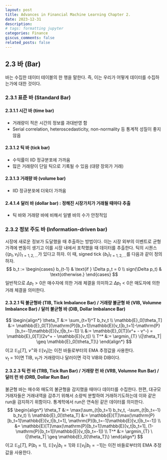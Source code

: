 ```yaml
---
layout: post
title: Advances in Financial Machine Learning Chapter 2.
date: 2023-12-31
description:
# tags: formatting jupyter
categories: Finance
giscus_comments: false
related_posts: false
---
```

<!-- {::nomarkdown} -->
<!-- {% jupyter_notebook "test.ipynb" %} -->
<!-- {:/nomarkdown} -->
## 2.3 바 (Bar)

바는 수집한 데이터 테이블의 한 행을 말한다. 
즉, 이는 우리가 어떻게 데이터를 수집하는가에 대한 것이다.
<!-- Bar is a row of collected data table. This is about how we collect the data. -->

### 2.3.1 표준 바 (Standard Bar)
#### 2.3.1.1 시간 바 (time bar)
- 거래량이 적은 시간의 정보를 과대반영 함
- Serial correlation, heteroscedasticity, non-normality 등 통계적 성질이 좋지 않음
#### 2.3.1.2 틱 바 (tick bar)
- 수익률이 IID 정규분포에 가까움
- 많은 거래량이 단일 틱으로 기록될 수 있음 (대량 장외가 거래)
#### 2.3.1.3 거래량 바 (volume bar)
- IID 정규분포에 더욱더 가까움
#### 2.4.1.4 달러 바 (dollar bar) : 정해진 시장가치가 거래될 때마다 추출
- 틱 바와 거래량 바에 비해서 일별 바의 수가 안정적임

### 2.3.2 정보 주도 바 (Information-driven bar)
시장에 새로운 정보가 도달했을 때 추출하는 방법이다. 이는 시장 외부의 이벤트로 균형 가격에 변동이 생기고 이를 시장 내에서 포착했을 때 데이터를 추출한다.
틱의 시퀀스 $\{(p_t, v_t)\}_{t=1,2,...}$가 있다고 하자. 
이 때, signed tick $\{b_t\}_{t=1,2,...}$를 다음과 같이 정의하자.
$$
b_t := 
\begin{cases}
    b_{t-1} & \text{if } \Delta p_t = 0 \\ 
    sign(\Delta p_t) & \text{otherwise.}
\end{cases}
$$
일반적으로 $\Delta p_t>0$은 매수자에 의한 거래 체결을 의미하고 $\Delta p_t<0$은 매도자에 의한 거래 체결을 의미한다.

#### 2.3.2.1 틱 불균형바 (TIB, Tick Imbalance Bar) / 거래량 불균형 바 (VIB, Volumne Imbalance Bar) / 달러 불균형 바 (DIB, Dollar Imbalance Bar)
$$
\begin{align*}
\theta_T &:= \sum_{t=1}^T b_tv_t \\
\mathbb{E}_0[\theta_T] &:= \mathbb{E}_0[T](\mathrm{P}[b_t=1]\mathbb{E}[v_t|b_t=1]-\mathrm{P}[b_t=-1]\mathbb{E}[v_t|b_t=-1]) \\
&:= \mathbb{E}_0[T](v^+ - v^-) = \mathbb{E}_0[T](2v^+ - \mathbb{E}[v_t]) \\
T^* &:= \argmin_{T} \{|\theta_T| \geq \mathbb{E}_0[\theta_T]\}
\end{align*}
$$
이고 $\mathbb{E}_0[T]$, $v^+$와 $\mathbb{E}[v_t]$는 이전 바들로부터의 EMA 추정값을 사용한다. \
$v_t$ = 1이면 TIB, $v_t$가 거래량이나 달러이면 각각 VIB와 DIB이다.

#### 2.3.2.3 틱 런 바 (TRB, Tick Run Bar) / 거래량 런 바 (VRB, Volumne Run Bar) / 달러 런 바 (DRB, Dollar Run Bar)
불균형 바는 매수와 매도의 불균형을 감지했을 때마다 데이터를 수집한다. 
한편, 대규모 거래자들은 거래내역을 감추기 위해서 소량씩 분할하여 거래하기도하는데 이와 같은 run을 감지하기 위함이다. 
통계학에서 run은 연속된 같은 데이터를 의미한다.
$$
\begin{align*}
\theta_T &:= \max(\sum_{t|b_t=1} b_tv_t, -\sum_{t|b_t=-1} b_tv_t) \\
\mathbb{E}_0[\theta_T] &:= \mathbb{E}[T]\max(\mathrm{P}[b_t=1]\mathbb{E}[v_t|b_t=1], \mathrm{P}[b_t=-1]\mathbb{E}[v_t|b_t=-1]) \\
&= \mathbb{E}[T]\max(\mathrm{P}[b_t=1]\mathbb{E}[v_t|b_t=1], (1-\mathrm{P}[b_t=1])\mathbb{E}[v_t|b_t=-1]) \\
T^* &:= \argmin_{T} \{|\theta_T| \geq \mathbb{E}_0[\theta_T]\}
\end{align*}
$$
이고 $\mathbb{E}_0[T]$, $\mathrm{P}[b_t=1]$, $\mathbb{E}[v_t|b_t=1]$와 $\mathbb{E}[v_t|b_t=-1]$는 이전 바들로부터의 EMA 추정값을 사용한다.

##
